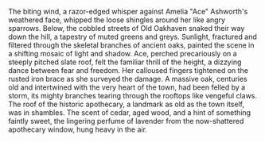 The biting wind, a razor-edged whisper against Amelia "Ace"  Ashworth's weathered face, whipped the loose shingles around her like angry sparrows.  Below, the cobbled streets of Old Oakhaven snaked their way down the hill, a tapestry of muted greens and greys.  Sunlight, fractured and filtered through the skeletal branches of ancient oaks, painted the scene in a shifting mosaic of light and shadow.  Ace, perched precariously on a steeply pitched slate roof, felt the familiar thrill of the height, a dizzying dance between fear and freedom.  Her calloused fingers tightened on the rusted iron brace as she surveyed the damage.  A massive oak, centuries old and intertwined with the very heart of the town, had been felled by a storm, its mighty branches tearing through the rooftops like vengeful claws.  The roof of the historic apothecary, a landmark as old as the town itself, was in shambles.  The scent of cedar, aged wood, and a hint of something faintly sweet, the lingering perfume of lavender from the now-shattered apothecary window, hung heavy in the air.
